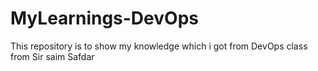 # MyLearnings-DevOps
This repository is to show  my knowledge  which i got from DevOps class from Sir saim Safdar
